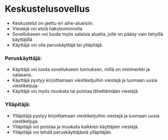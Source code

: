 # Keskustelusovellus
* Keskustelut on jaettu eri aihe-alueisiin. 
* Viestejä voi etsiä hakutoiminnolla
* Sovellukseen voi luoda myös salaisia alueita, jolle on pääsy vain tietyillä käyttäjillä
* Käyttäjä voi olla peruskäyttäjä tai ylläpitäjä.

### Peruskäyttäjä:
  * Käyttäjä voi luoda sovellukseen tunnuksen, millä on nimimerkki ja salasana.
  * Käyttäjä pystyy kirjoittamaan viestiketjuihin viestejä ja luomaan uusia viestiketjuja.
  * Käyttäjä voi myös muokata tai poistaa lähettämiään viestejä.
### Ylläpitäjä:
  * Ylläpitäjä pystyy kirjoittamaan viestiketjuihin viestejä ja luomaan uusia viestiketjuja.
  * Ylläpitäjä voi poistaa ja muokata kaikkien käyttäjien viestejä.
  * Ylläpitäjä voi tehdä peruskäyttäjästä ylläpitäjän.
  
